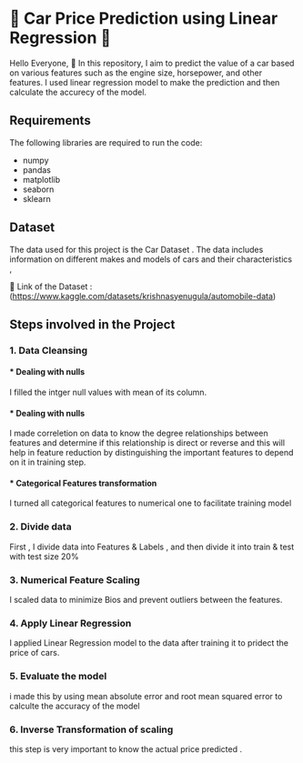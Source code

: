 # 🚗 Car Price Prediction using Linear Regression 🚗
Hello Everyone, 👋
In this repository, I aim to predict the value of a car based on various features such as the engine size, horsepower, and other features. I used linear regression model to make the prediction and then calculate the accurecy of the model.

## Requirements
The following libraries are required to run the code:
* numpy
* pandas
* matplotlib
* seaborn
* sklearn

## Dataset
The data used for this project is the Car Dataset . The data includes information on different makes and models of cars and their characteristics , 

📍 Link of the Dataset : (https://www.kaggle.com/datasets/krishnasyenugula/automobile-data)

## Steps involved in the Project
### 1. Data Cleansing

#### * Dealing with nulls
I filled the intger null values with mean of its column.

#### * Dealing with nulls
I made correletion on data to know the degree relationships between features and determine if this relationship is direct or reverse and this will help in feature reduction by distinguishing the important features to depend on it in training step.

#### * Categorical Features transformation
I turned all categorical features to numerical one to facilitate training model 

### 2. Divide data 
First , I divide data into Features & Labels , and then divide it into train & test with test size 20% 

### 3. Numerical Feature Scaling
I scaled data to minimize Bios and prevent outliers between the features.

### 4. Apply Linear Regression 
I applied Linear Regression model to the data after training it to pridect the price of cars.

### 5. Evaluate the model
i made this by using mean absolute error and root mean squared error to calculte the accuracy of the model 

### 6. Inverse Transformation of scaling
this step is very important to know the actual price predicted . 



